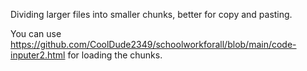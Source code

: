 Dividing larger files into smaller chunks, better for copy and pasting. 

You can use https://github.com/CoolDude2349/schoolworkforall/blob/main/code-inputer2.html for loading the chunks.
